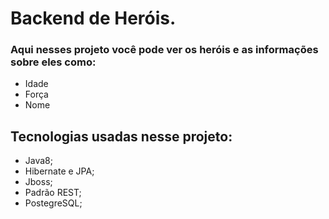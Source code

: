 # Backend de Heróis.
### Aqui nesses projeto você pode ver os heróis e as informações sobre eles como:
 - Idade
 - Força
 - Nome

## Tecnologias usadas nesse projeto:
 - Java8;
 - Hibernate e JPA;
 - Jboss;
 - Padrão REST;
 - PostegreSQL;

